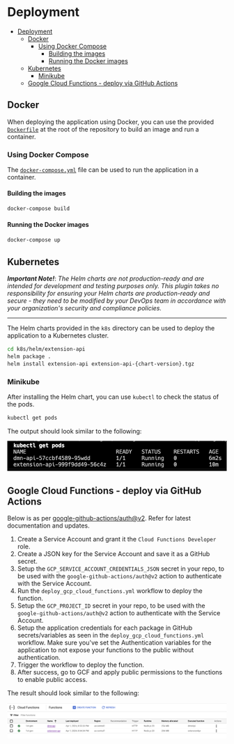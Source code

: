 
# Deployment

- [Deployment](#deployment)
  - [Docker](#docker)
    - [Using Docker Compose](#using-docker-compose)
      - [Building the images](#building-the-images)
      - [Running the Docker images](#running-the-docker-images)
  - [Kubernetes](#kubernetes)
    - [Minikube](#minikube)
  - [Google Cloud Functions - deploy via GitHub Actions](#google-cloud-functions---deploy-via-github-actions)

## Docker

When deploying the application using Docker, you can use the provided [`Dockerfile`](/Dockerfile) at the root of the repository to build an image and run a container.

### Using Docker Compose

The [`docker-compose.yml`](/docker-compose.yml) file can be used to run the application in a container.

#### Building the images

```bash
docker-compose build
```

#### Running the Docker images

```bash
docker-compose up
```

## Kubernetes

***Important Note!***: *The Helm charts are not production-ready and are intended for development and testing purposes only. This plugin takes no responsibility for ensuring your Helm charts are production-ready and secure - they need to be modified by your DevOps team in accordance with your organization's security and compliance policies.*

----------------

The Helm charts provided in the `k8s` directory can be used to deploy the application to a Kubernetes cluster.

```bash
cd k8s/helm/extension-api
helm package .
helm install extension-api extension-api-{chart-version}.tgz
```

### Minikube

After installing the Helm chart, you can use `kubectl` to check the status of the pods.

```bash
kubectl get pods
```

The output should look similar to the following:

![kubectl get pods results](../images/kubectl-get-pods.png)

## Google Cloud Functions - deploy via GitHub Actions

Below is as per [google-github-actions/auth@v2](https://github.com/google-github-actions/auth/tree/v2/?tab=readme-ov-file#preferred-direct-workload-identity-federation).
Refer for latest documentation and updates.

1. Create a Service Account and grant it the `Cloud Functions Developer` role.
2. Create a JSON key for the Service Account and save it as a GitHub secret.
3. Setup the `GCP_SERVICE_ACCOUNT_CREDENTIALS_JSON` secret in your repo, to be used with the `google-github-actions/auth@v2` action to authenticate with the Service Account.
4. Run the `deploy_gcp_cloud_functions.yml` workflow to deploy the function.
5. Setup the `GCP_PROJECT_ID` secret in your repo, to be used with the `google-github-actions/auth@v2` action to authenticate with the Service Account.
6. Setup the application credentials for each package in GitHub secrets/variables as seen in the `deploy_gcp_cloud_functions.yml` workflow. Make sure you've set the Authentication variables for the application to not expose your functions to the public without authentication.
7. Trigger the workflow to deploy the function.
8. After success, go to GCF and apply public permissions to the functions to enable public access.

The result should look similar to the following:

![GCP Cloud Functions - Deployed Extension API and DMN API](../images/gcp-cloud-functions.png)


